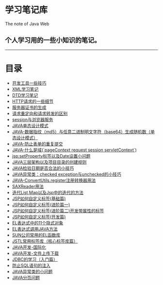 <h1>学习笔记库</h1>
The note of Java Web

<h2>个人学习用的一些小知识的笔记。</h2>

<hr/>
<h1>目录</h1>
<ul>
<li><a href="../../issues/1">开发工具一些技巧</a></li>
<li><a href="../../issues/2">XML学习笔记</a></li>
<li><a href="../../issues/3">DTD学习笔记</a></li>
<li><a href="../../issues/4">HTTP请求的一些细节</a></li>
<li><a href="../../issues/5">服务器证书的生成</a></li>
<li><a href="../../issues/6">请求重定向和请求转发的区别</a></li>
<li><a href="../../issues/7">session与浏览器服务</a></li>
<li><a href="../../issues/8">JAVA单态设计模式</a></li>
<li><a href="../../issues/9">JAVA-数据指纹（md5）与任意二进制明文字符（base64）生成随机数（单态设计模式）</a></li>
<li><a href="../../issues/10">JAVA-防止表单的重复提交</a></li>
<li><a href="../../issues/11">JAVA-什么是域(`pageContext request session servletContext`)</a></li>
<li><a href="../../issues/12">jsp:setProperty标签以及Date设置小问题</a></li>
<li><a href="../../issues/13">JAVA三层架构以及项目目录的创建规则</a></li>
<li><a href="../../issues/14">JAVA检验日期是否合法的小技巧</a></li>
<li><a href="../../issues/15">JAVA异常类：checked exception与unchecked的小技巧</a></li>
<li><a href="../../issues/16">JAVA-ConvertUtils.register注册转换器用法</a></li>
<li><a href="../../issues/17">SAXReader用法</a></li>
<li><a href="../../issues/18">迭代List,Map以及Jsp中的迭代的方法</a></li>
<li><a href="../../issues/19">JSP如何自定义标签(基础篇)</a></li>
<li><a href="../../issues/20">JSP如何自定义标签(进阶篇一)</a></li>
<li><a href="../../issues/21">JSP如何自定义标签(进阶篇二)开发带属性的标签</a></li>
<li><a href="../../issues/22">JSP如何自定义标签(开发篇)</a></li>
<li><a href="../../issues/23">EL表达式中的11个隐式对象</a></li>
<li><a href="../../issues/24">EL表达式调用JAVA方法</a></li>
<li><a href="../../issues/25">SUN公司常用的EL函数库</a></li>
<li><a href="../../issues/26">JSTL常用标签库（核心标签库篇）</a></li>
<li><a href="../../issues/27">JAVA开发-国际化</a></li>
<li><a href="../../issues/28">JAVA开发-文件上传下载</a></li>
<li><a href="../../issues/29">JDBC的学习（入门篇）</a></li>
<li><a href="../../issues/30">防止SQL语句的注入</a></li>
<li><a href="../../issues/31">JAVA异常类的小问题</a></li>
<li><a href="../../issues/32">JAVA分页问题</a></li>
</ul>
